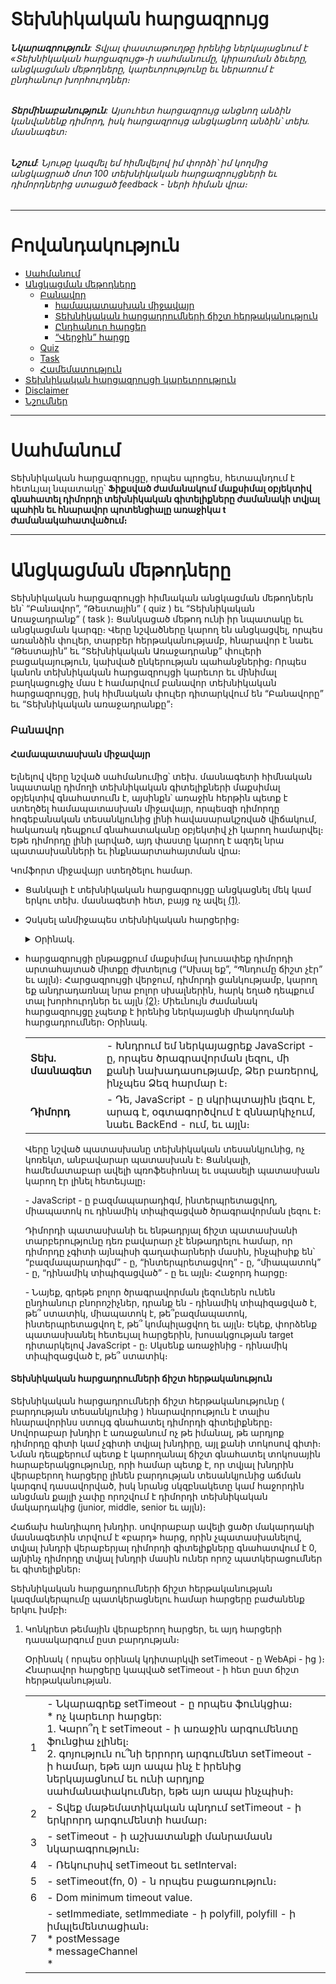# Տեխնիկական հարցազրույց

###### **Նկարագրություն**: Տվյալ փաստաթուղթը իրենից ներկայացնում է «Տեխնիկական հարցազույց»֊ի սահմանումը, կիրառման ձեւերը, անցկացման մեթոդները, կարեւորությունը եւ ներառում է ընդհանուր խորհուրդներ։

###### **Տերմինաբանություն**: Այսուհետ հարցազրույց անցնող անձին կանվանենք դիմորդ, իսկ հարցազրույց անցկացնող անձին՝ տեխ. մասնագետ։

###### **Նշում**: Նյութը կազմել եմ հիմնվելով իմ փորձի՝ իմ կողմից անցկացրած մոտ 100 տեխնիկական հարցազրույցների եւ դիմորդներից ստացած feedback - ների հիման վրա։
- - - -

Բովանդակություն
========

* [Սահմանում](#Սահմանում)
* [Անցկացման մեթոդները](#Անցկացման-մեթոդները)
  * [Բանավոր](#Բանավոր)
    * [համապատասխան միջավայր](#Համապատասխան-միջավայր)
    * [Տեխնիկական հարցադրումների ճիշտ հերթականություն](#Տեխնիկական-հարցադրումների-ճիշտ-հերթականություն)
    * [Ընդհանուր հարցեր](#Ընդհանուր-հարցեր)
    * [“Վերջին” հարցը](#Վերջին-հարցը)
  * [Quiz](#quiz)
  * [Task](#task)
  * [Համեմատություն](#Համեմատություն)
* [Տեխնիկական հարցազրույցի կարեւորություն](#Տեխնիկական-հարցազրույցի-կարեւորություն)
* [Disclaimer](#disclaimer)
* [Նշումներ](#Նշումներ)

- - - -

Սահմանում
========

Տեխնիկական հարցազրույցը, որպես պրոցես, հետապնդում է հետևյալ նպատակը՝
**Ֆիքսված ժամանակում մաքսիմալ օբյեկտիվ գնահատել դիմորդի տեխնիկական գիտելիքները ժամանակի տվյալ պահին եւ հնարավոր պոտենցիալը առաջիկա t ժամանակահատվածում։**

- - - -

Անցկացման մեթոդները
========

Տեխնիկական հարցազրույցի հիմնական անցկացման մեթոդներն են՝ “Բանավոր”, “Թեստային” ( quiz ) եւ  “Տեխնիկական Առաջադրանք” ( task )։ Ցանկացած մեթոդ ունի իր նպատակը եւ անցկացման կարգը։ Վերը նշվածները կարող են անցկացվել, որպես առանձին փուլեր, տարբեր հերթականությամբ, հնարավոր է նաեւ “Թեստային” եւ “Տեխնիկական Առաջադրանք” փուլերի բացակայություն, կախված ընկերության պահանջներից։ Որպես կանոն տեխնիկական հարցազրույցի կարեւոր եւ մինիմալ բաղկացուցիչ մաս է համարվում բանավոր տեխնիկական հարցազրույցը, իսկ հիմնական փուլեր դիտարկվում են “Բանավորը” եւ “Տեխնիկական առաջադրանքը”։

### Բանավոր

#### Համապատասխան միջավայր

Ելնելով վերը նշված սահմանումից՝ տեխ. մասնագետի հիմնական նպատակը դիմողի տեխնիկական գիտելիքների մաքսիմալ օբյեկտիվ գնահատումն է, այսինքն՝ առաջին հերթին պետք է ստեղծել համապատասխան միջավայր, որպեսզի դիմորդը հոգեբանական տեսանկյունից լինի հավասարակշռված վիճակում, հակառակ դեպքում գնահատականը օբյեկտիվ չի կարող համարվել։ Եթե դիմորդը լինի լարված, այդ փաստը կարող է ազդել նրա պատասխանների եւ ինքնաարտահայտման վրա։

Կոմֆորտ միջավայր ստեղծելու համար.

  * Ցանկալի է տեխնիկական հարցազրույցը անցկացնել մեկ կամ երկու տեխ. մասնագետի հետ, բայց ոչ ավել [(1)](#նշում-1).
  * Չսկսել անմիջապես տեխնիկական հարցերից։ <details> <summary>Օրինակ. </summary>
  
      | | |
      | --- | --- |
      | **Տեխ. մասնագետ** | - Բարեւ Ձեզ։ ( ժպիտ :slightly_smiling_face: ) |
      | **Դիմորդ** | - Բարեւ Զեզ։ |
      | **Տեխ. մասնագետ** | - Իմ անունը Կարեն է։ |
      | **Դիմորդ** | - Հաճելի է, Արմեն։ |
      | **Տեխ. մասնագետ** | - Հաճելի է Արմեն ջան, ի՞նչպես եք։ |
      | **Դիմորդ** | - Լավ, շնորհակալություն, Դու՞ք։ |
      | **Տեխ. մասնագետ** | - Լավ, շնորհակալություն, ինչպե՞ս է տրամադրությունը։ |
      | **Դիմորդ** | - Մարտական :) |
      | **Տեխ. մասնագետ** | - Օքայ, Արմեն ջան, լինելու է տեխնիկական հարցազրույց, հիմնականում JavaScript - ից, բայց մինչեւ ֆորմալ հարցադրումներին անցնելը, կխնդրեմ ծանոթանանք, լա՞վ։ Մի քիչ պատմեք Ձեր մասին, կրթություն, փորձ եւ այլն։ |
      | **Դիմորդ** | - ... |
      
      </details>
  * հարցազրույցի ընթացքում մաքսիմալ խուսափեք դիմորդի արտահայտած միտքը ժխտելուց (“Սխալ եք”, “Պնդումը ճիշտ չէր” եւ այլն)։ Հարցազրույցի վերջում, դիմորդի ցանկությամբ, կարող եք անդրադառնալ նրա բոլոր սխալներին, հարկ եղած դեպքում տալ խորհուրդներ եւ այլն [(2)](#նշում-2)։ Միեւնույն ժամանակ հարցազրույցը չպետք է իրենից ներկայացնի միակողմանի հարցադրումներ։ Օրինակ.  
      
      | | |
      | --- | --- |
      | **Տեխ. մասնագետ** | - Խնդրում եմ ներկայացրեք JavaScript - ը, որպես ծրագրավորման լեզու, մի քանի նախադասությամբ, Ձեր բառերով, ինչպես Ձեզ հարմար է։ |
      | **Դիմորդ** | - Դե, JavaScript - ը սկրիպտային լեզու է, արագ է, օգտագործվում է զննարկիչում, նաեւ BackEnd - ում, եւ այլն։ |
      
      Վերը նշված պատասխանը տեխնիկական տեսանկյունից, ոչ կոռեկտ, անբավարար պատասխան է։ Ցանկալի, համեմատաբար ավելի պռոֆեսիոնալ եւ սպասելի պատասխան կարող էր լինել հետեւյալը։  
      
      &#45; JavaScript - ը բազմապարադիգմ, ինտերպրետացվող, միապատոկ ու դինամիկ տիպիզացված ծրագրավորման լեզու է։
      
      Դիմորդի պատասխանի եւ ենթադրյալ ճիշտ պատասխանի տարբերությունը դեռ բավարար չէ ենթադրելու համար, որ դիմորդը չգիտի այնպիսի գաղափարների մասին, ինչպիսիք են՝ “բազմապարադիգմ” - ը, “ինտերպրետացվող” - ը, “միապատոկ” - ը, “դինամիկ տիպիզացված” - ը եւ այլն։ Հաջորդ հարցը։  
      
      &#45; Նայեք, գրեթե բոլոր ծրագրավորման լեզուներն ունեն ընդհանուր բնորոշիչներ, դրանք են - դինամիկ տիպիզացված է, թե՞ ստատիկ, միապատոկ է, թե՞բազմապատոկ, ինտերպրետացվող է, թե՞ կոմպիլացվող եւ այլն։ Եկեք, փորձենք պատասխանել հետեւյալ հարցերին, խոսակցության target դիտարկելով JavaScript - ը։ Սկսենք առաջինից - դինամիկ տիպիզացված է, թե՞ ստատիկ։  
      
#### Տեխնիկական հարցադրումների ճիշտ հերթականություն

Տեխնիկական հարցադրումների ճիշտ հերթականությունը ( բարդության տեսանկյունից ) հնարավորություն է տալիս հնարավորինս ստույգ գնահատել դիմորդի գիտելիքները։ Սովորաբար խնդիր է առաջանում ոչ թե իմանալ, թե արդյոք դիմորդը գիտի կամ չգիտի տվյալ խնդիրը, այլ քանի տոկոսով գիտի։ Նման դեպքերում պետք է կարողանալ ճիշտ գնահատել տոկոսային հարաբերակցությունը, որի համար պետք է, որ տվյալ խնդրին վերաբերող հարցերը լինեն բարդության տեսանկյունից աճման կարգով դասավորված, իսկ նրանց սկզբնակետը կամ հաջորդին անցման քայլի չափը որոշվում է դիմորդի տեխնիկական մակարդակից (junior, middle, senior եւ այլն)։

Հաճախ հանդիպող խնդիր.
սովորաբար ավելի ցածր մակարդակի մասնագետին տրվում է «բարդ» հարց, որին չպատասխանելով, տվյալ խնդրի վերաբերյալ դիմորդի գիտելիքները գնահատվում է 0, այնինչ դիմորդը տվյալ խնդրի մասին ուներ որոշ պատկերացումներ եւ գիտելիքներ։

Տեխնիկական հարցադրումների ճիշտ հերթականության կազմակերպումը պատկերացնելու համար հարցերը բաժանենք երկու խմբի։

  1. Կոնկրետ թեմային վերաբերող հարցեր, եւ այդ հարցերի դասակարգում ըստ բարդության։  
    
      Օրինակ ( որպես օրինակ կդիտարկվի setTimeout - ը WebApi - ից )։  
      Հնարավոր հարցերը կապված setTimeout - ի հետ ըստ ճիշտ հերթականության.  

      | | |
      | --- | --- |
      | 1 | - Նկարագրեք setTimeout - ը որպես ֆունկցիա։<br/>* ոչ կարեւոր հարցեր: <br/>1. Կարո՞ղ է setTimeout - ի առաջին արգումենտը ֆունցիա չլինել։ <br/>2. գոյություն ու՞նի երրորդ արգումենտ setTimeout - ի համար, եթե այո ապա ինչ է իրենից ներկայացնում եւ ունի արդյոք սահմանափակումներ, եթե այո ապա ինչպիսի։ |
      | 2 | - Տվեք մաթեմատիկական պնդում setTimeout - ի երկրորդ արգումենտի համար։ |
      | 3 | - setTimeout - ի աշխատանքի մանրամասն նկարագրություն։ |
      | 4 | - Ռեկուրսիվ setTimeout եւ setInterval։ |
      | 5 | - setTimeout(fn, 0) - ն որպես բացառություն։ |
      | 6 | - Dom minimum timeout value. |
      | 7 | - setImmediate, setImmediate - ի polyfill, polyfill - ի իմպլեմենտացիան։<br /> * postMessage <br /> * messageChannel <br /> * <script> onreadystatechange |
      | 8 | - process.nextTick, Promise.resolve(). Համեմատությունը setTimeout() - ի հետ |
      | 9 | - Task, MicroTask, տարբերությունները, կատարման հերթականությունը, իմպլեմենտացիան տարբեր զննարկիչներում։  |
      | 10 | - setTimeout - ների կատարման հերթականությունը հերթից, FIFO, LIFO, random |

      Եթե չկազմենք ճիշտ հերթականություն, եւ օրինակ սկսենք խոսել setTimeout - ի մասին սկսելով 6 - րդ հարցից կամ նրա մասնավոր դեպքից, օրինակ.

    	&#45; Խնդրում եմ, նշեք DOM_MIN_TIMEOUT_VALUE - ը կամ DOM_CLAMP_TIMEOUT_NESTING_LEVEL - ը Google Chrome - ում եւ FireFox֊ում։

      ապա հարցի սխալ պատասխանը կամ պատասխանի բացակայությունը չի կարող տալ ոչ մի ինֆորմացիա դիմորդի setTimeout - ի մասին ունեցած գիտելիքների մասին։

      **Օգտագործեք հարցադրումների ճիշտ հերթականություն։**

  
  2. Թեմաներ, որոնց կարող եք անդրադառնալ, միայն եթե դիմորդը համապատասխանում է տվյալ մակարդակին։  
  
      Օրինակ - հարցեր Engine - ից  
      
      * Parsing
        * Lazy Parsing
          * Pre parsing
          * Full parsing
      * Tockenazing/Lexing
      * AST ( Abstract Syntax Tree )
      * JIT (Just in Time compiler)
        * Compile + Optimization
        * Re-optimization / De-optimization
      * Հիշողության ավտոմատ կառավարում - Automate Memory Management - GC
        * համեմատություն Manual memory management - ի հետ
        * առավելություններ/թերություններ
      * Web Assemble
        * toolchain
          * emscripten
          * clang
          * llvm
        * Աշխատանքի մանրամասն նկարագրություն։
      * եւ այլն
      
#### Ընդհանուր հարցեր

Հիմնական հարցերը տրվում են դիտարկվող position - ին վերաբերող հարցերից առանձին ( առաջ կամ հետո ), կարող է անցկացվել նաեւ առանձին փուլով։  
Վերջիններն իրենց հերթին բաժանվում են երկու խմբի.

1. Ընդհանուր ՏՏ զարգացվածության հարցեր  

    * Ալգորիթմների տեսություն
      * Թյուրինգի մեքենա
      * Վերջավոր ավտոմատներ
      * “Բաժանիր եւ տիրիր” - Divide-and-Conquer
      * Սորտավորման ալգորիթմներ
      * ...
    * Օպերացիոն համակարգեր
    * Գրաֆների տեսություն
      * Գրաֆ
      * Ծառ
      * Փնտրման ալգորիթմներ
        * DFS - Depth-First Search
        * BFS - Breadth-First Search
      * Կարճագույն ճանապարհ
      * Մինիմալ կմախքային ենթածառ
      * ...
    * Տվյալների կառուցվածք
      * Հերթ
      * Ստեկ
      * Ցուցակ
      * B-Tree
      * ...
    * Տվյալների հենքեր
    * Հավանականության տեսություն
    * Խաղերի տեսություն
    * Դիսկրետ մաթեմատիկա
    * Ֆունկցիոնալ ծրագրավորման հիմունքներ
    * Կլասիֆիկացիա / Կանխատեսման ալգորիթմներ - Մեքենայական ուսուցում

    **Նշում:** * Տվյալ հարցաշարը կախված ընկերության պահանջներից, դիտարկվող position - ից եւ դիմորդի տեխնիկական մակարդակից, կարող է փոխվել։
    
2. Հարցեր կապված դիմորդի ՏՏ նախասիրություննեի հետ

    | | |
    | --- | --- |
    | 1 | - Նախընտրելի օպերացիոն համակարգ |
    | 2 | - Նախընտրելի տեքստային խմբագրիչ կամ IDE |
    | 3 | - Բացի Ձեր հիմնական ծրագրավորման լեզվից, նշեք այլ լեզուներ, որոնցով հետաքրքրված եք կամ կցանկանայիք աշխատել։ |
    | 4 | - Ինչպե՞ս եք հետեւում նորություններին։ Ի՞նչ ռեսուրսներից եք օգտվում։ |
    | 5 | - Ի՞նչ նպատակների է ծառայում Ձեր GitHub account - ը ( եթե այն կա ) |  
    
    **Նշում:** Տվյալ հարցաշարի ցանկացած հարց, որպես առանձին հարց, հնարավոր է բավարար ինֆորմացիա չտա դիմորդի մասին։ Սակայն բոլոր հարցերի պատասխանները, որպես մեկ ամբողջություն, կարող է թույլ տալ հասկանալ դիմորդի աշխարհայացքը ՏՏ ոլորտում։ Օրինակ. դիտարկեք երկու տարբեր դիմորդների պատասխաններ։  
    
    Տարբերակ 1.  
    
    | | |
    | --- | --- |
    | 1 | - Windows |
    | 2 | - Microsoft Visual Studio, WebStorm, Notepad++ |
    | 3 | - C#, Visual Basic, PHP |
    | 4 | - Փնտրում եմ Google - ում, ինչ ինձ պետք է։ Կարդում եմ Toster.ru, եւ հիմնականում նայում եմ screencast - եր Youtube.com - ում։ |

    Տարբերակ 2.  
    
    | | |
    | --- | --- |
    | 1 | - Linux, Unix-like operating systems. |
    | 2 | - Vim, Sublime Text կամ այլ տեքստային խմբագրիչ, բայց ոչ IDE |
    | 3 | - C/C++, Rust, OCaml, Elixir (Erlang/OPT), Python |
    | 4 | - Medium, Hackernoon, Habr, Twitter… subscribe եղած եմ Google - ի եւ Mozilla - ի Youtube - ի channel - ներին։ |

    **Նշում:** Օրինակները բերված են իրական կյանքից։
    
#### “Վերջին” հարցը

**- Խնդրում եմ գնահատեք Ձեր տեխնիկական գիտելիքները 0 - 10 բալանոց համակարգում։**

Հարցազրույցի ընթացքում տեխ. մասնագետի մոտ ձեւավորվելու է գնահատական, որը կհամարվի ենթադրյալ օբյեկիվ գնահատականը, կարեւոր է ստանալ նաեւ այդ գնահատականը դիմորդի կողմից։ Եւ ստացված երկու գնահատականների համեմատությունից կարելի անել հավելյալ ենթադրություններ։

### Task

Տեխնիկական առաջադրանքը իրենից ներկայացնում է դիտարկվող position - ին համապատասխան տեխնիկական խնդրի ներկայացում։ Տվյալ մեթոդի նպատակը դիմորդի տեխնիկական գիտելիքների գնահատումն է պրակտիկ առաջադրանքների կատարման տեսանկյունից։  
Դրանք կարող են լինել.

* Code quality
* Coding style
* Code architecture
* Naming convention
* File/Folder structure
* ...

##### Կարեւոր կետեր

* Խնդրի ժամանակային տեսանկյունից գնահատումը ( estimation ), պետք է թողնել դիմորդի հայեցողությանը։ Նրա խնդրի բարդության գնահատականը եւ ժամանակ / որակ հարաբերակցությունը կարող է հանդիսանալ հավելյալ տեղեկություն։
* Խնդրի բարդությունը չի հանդիսանում գլխավոր նպատակը, եւ հիմնականում լինում է ավելի ցածր քան դիմորդի տեխնիկական մակարդակը։
* Առաջադրանքի պատասխանները ցանկալի է ստուգվեն մի քանի տեխնիկական մասնագետների կողմից ավելի օբյեկտիվ գնահատական ստանալու համար։
* Առաջադրանքը պետք է ունենա ֆունկցիոնալ եւ տեխնիկական մասնագիր։

### Quiz

Quiz կամ թեստային աշխատանքը իրենից ներկայացնում է ինչ-որ քանակությամբ հարցերի հաջորդականություն հնարավոր պատասխաններով։ Տվյալ մեթոդը կարող է օգտագործվել նախընտրական փուլերի ֆիլտրացիայի համար, կամ որպես հավելյալ ինֆորմացիա հիմնական փուլերին։

### Համեմատություն

* Quiz
 * Առավելություն  
   Մինիմալ ջանքերի գործադրում։
 * Թերություն  
   Հաճախ տրվող հարցերին պատասխանելը եւ բանավոր խոսքի բացակայությունը հնարավոր է, որ չլինի օբյեկտիվ գնահատական։
* Task
 * Առավելություն  
   Պրակտիկ աշխատանքի գնահատման հնարավորություն։
 * Թերություն  
   Սովորաբար “տեխնիկական աշխատանք” - ը կատարվում է remote, եւ վերահսկողության բացակայությունն ու կողմնակի օգնություններից օգտվելու հնարավորության առկայությունը ազդում են աշխատանքի գնահատականի հիմնավոր լինելու վրա։
* Oral
 * Առավելություն  
   Տեսական գիտելիքների օբյեկտիվ գնահատում, բանավոր խոսքի առկայություն։
 * Թերություն  
   Որոշ դեպքերում բարդություն է առաջանում գնահատել դիմորդի գիտելիքները, նրա՝ բանավոր խոսքի կամ ինքնաարտահայտման խնդիրներից ելնելով։

- - - -

Տեխնիկական հարցազրույցի կարեւորություն
========

Ցանկացած տեխնիկական հարցազրույցի անցկացման կարգ միարժեքորեն ցույց է տալիս տվյալ ընկերության տեխնիկական մակարդակը։  
<br />
Հարցազրույց անցկացնող անձի գնահատականի վրա հիմնվելով՝ ընկերությունը կարող է աշխատանքի ընդունել դիմողին։ Հարցազրույց անցկացնող անձի սխալ գնահատականը հետագայում կարող է առաջացնել խնդիրներ։

- - - -

Disclaimer
========

Փաստաթուղթը նպատակ չի հետապնդում կազմելու տեխնիկական հարցազրույցի կարգավորված ընթացք կամ անցկացման փուլեր կոնկրետ ծրագրավորման լեզվի, տեխնոլոգիայի կամ ընկերության համար։ Վերը նշված կետերը հանդիսանում են հիմնական դրույթներ ՏՏ ոլորտում տեխնիկական հարցազրույցների համար, իսկ JavaScript - ը այս դեպքում ուղղակի հանդիսանում էր օրինակ։ ( JavaScript - ի ավելի մանրամասն հարցաշար, որպես հարցազրույցի ուղեցույց կարող եք գտնել հետեւյալ ֆայլում )։ Հեղինակը փորձել է չսահմանել տեխնիկական հարցազրույցի անցկացման փուլերը, պահելու համար փաստաթղթի ճկունությունը։ Հարցազրույցի անցկացման փուլերի քանակը եւ հերթականությունը կարող է կախված լինել ծրագրավորման լեզվից, տեխնոլոգիայից, դիմորդի տեխնիկական մակարդակից, ընկերության պահանջներից ու ռեսուրսներց։ Վերը նշված կետերը կհամարվեն ճիշտ նաեւ կոնկրետ library - ների կամ  framework - երի հետ կապված հարցազրույցների համար։ Օրինակ.  

JavaScript - ReactJs / NodeJs and etc.  
Python - Django and etc.  
Rust - Exonum and etc.  
...


- - - -

Նշումներ
========

###### Note 1

Երկուսից ավելի տեխ. մասնագետների ներկայությունը սենյակում (որում անցկացվելու է հարցազրույցը) կարող է ստեղծել ճնշող մթնոլորտ։ Երկրորդ տեխ. մասնագետի ներկայությունը ցանկալի է ավելի օբյեկտիվ կարծիք կազմելու համար։ Սակայն, եթե տեխ. մասնագետը փորձառու է եւ կարող է անցկացնել հարցազրույցը միայնակ, ապա մեկ տեխ. մասնագետի ներկայությունը կլինի ավելի օպտիմալ։

###### Note 2

Հարցազրույցի վերջում, անկախ դիմորդի գնահատականից կամ նրա պոտենցիալ թեքնածու լինել կամ չլինելուց, տրամադրեք 5 րոպե խորհրդակցության համար, նշեք կատարված սխալները, տվեք խորհուրդներ, ուղղորդեք եւ ցույց տվեք այն բացերը, որն ունի տեխիկական գիտելիքներում։ Ուղարկեք համապատասխան հոդվածների հղումներ, գրքեր կամ այլ ռեսուրսներ բացը լրացնելու համար։ Դարձնենք աշխարհը փոքր-ինչ ավելի լավը :slightly_smiling_face:)

Շնորհակալություն։
- - - -

